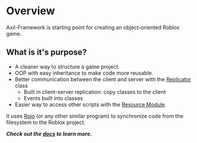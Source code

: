 # Overview

Axil-Framework is starting point for creating an object-oriented Roblox game.

## What is it's purpose?
- A cleaner way to structure a game project.
- OOP with easy inheritance to make code more reusable.
- Better communication between the client and server with the [Replicator](Classes/Replicator.md) class
  - Built in client-server replication: copy classes to the client
  - Events built into classes
- Easier way to access other scripts with the [Resource Module](Modules/ResourceModule.md).

It uses [Rojo](https://rojo.space) (or any other similar program) to synchronize code from the filesystem to the Roblox project.

***Check out the [docs](docs/Index.md) to learn more.***
